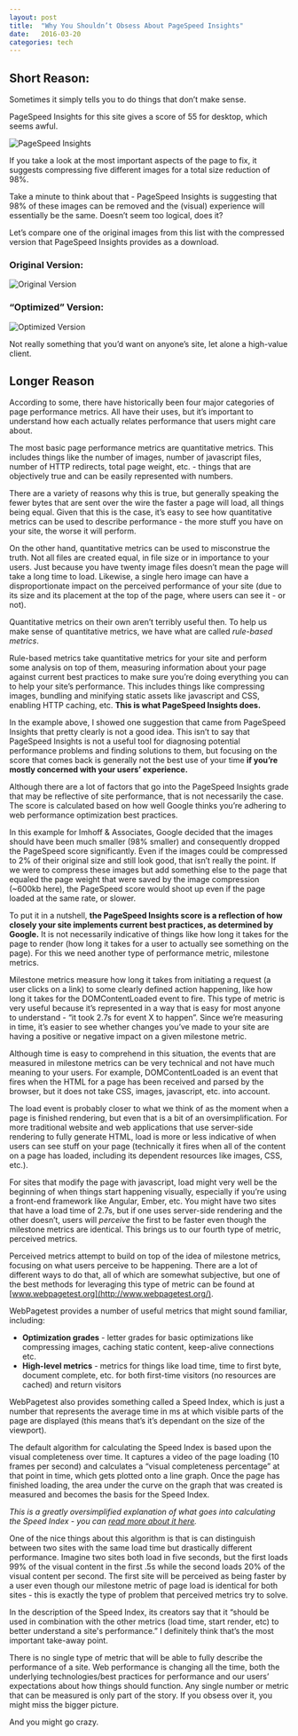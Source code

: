 ```yaml
---
layout: post
title:  "Why You Shouldn’t Obsess About PageSpeed Insights"
date:   2016-03-20
categories: tech
---
```


## Short Reason:

Sometimes it simply tells you to do things that don’t make sense.

PageSpeed Insights for this site gives a score of 55 for desktop, which seems awful.

![PageSpeed Insights](http://i.imgur.com/DCXat4R.png)

If you take a look at the most important aspects of the page to fix, it suggests compressing five different images for a total size reduction of 98%.

Take a minute to think about that - PageSpeed Insights is suggesting that 98% of these images can be removed and the (visual) experience will essentially be the same. Doesn’t seem too logical, does it?

Let’s compare one of the original images from this list with the compressed version that PageSpeed Insights provides as a download.

### Original Version:

![Original Version](http://i.imgur.com/8s6dHQ1.png)

### “Optimized” Version:

![Optimized Version](http://i.imgur.com/95aOOuM.png)

Not really something that you’d want on anyone’s site, let alone a high-value client.

## Longer Reason

According to some, there have historically been four major categories of page performance metrics.  All have their uses, but it’s important to understand how each actually relates performance that users might care about.

The most basic page performance metrics are quantitative metrics.  This includes things like the number of images, number of javascript files, number of HTTP redirects, total page weight, etc. - things that are objectively true and can be easily represented with numbers.

There are a variety of reasons why this is true, but generally speaking the fewer bytes that are sent over the wire the faster a page will load, all things being equal.  Given that this is the case, it’s easy to see how quantitative metrics can be used to describe performance - the more stuff you have on your site, the worse it will perform.

On the other hand, quantitative metrics can be used to misconstrue the truth.  Not all files are created equal, in file size or in importance to your users.  Just because you have twenty image files doesn’t mean the page will take a long time to load.  Likewise, a single hero image can have a disproportionate impact on the perceived performance of your site (due to its size and its placement at the top of the page, where users can see it - or not).

Quantitative metrics on their own aren’t terribly useful then.  To help us make sense of quantitative metrics, we have what are called *rule-based metrics*.

Rule-based metrics take quantitative metrics for your site and perform some analysis on top of them, measuring information about your page against current best practices to make sure you’re doing everything you can to help your site’s performance.  This includes things like compressing images, bundling and minifying static assets like javascript and CSS, enabling HTTP caching, etc.  **This is what PageSpeed Insights does.**

In the example above, I showed one suggestion that came from PageSpeed Insights that pretty clearly is not a good idea.  This isn’t to say that PageSpeed Insights is not a useful tool for diagnosing potential performance problems and finding solutions to them, but focusing on the score that comes back is generally not the best use of your time **if you’re mostly concerned with your users’ experience.**

Although there are a lot of factors that go into the PageSpeed Insights grade that may be reflective of site performance, that is not necessarily the case.  The score is calculated based on how well Google thinks you’re adhering to web performance optimization best practices.

In this example for Imhoff & Associates, Google decided that the images should have been much smaller (98% smaller) and consequently dropped the PageSpeed score significantly.  Even if the images could be compressed to 2% of their original size and still look good, that isn’t really the point.  If we were to compress these images but add something else to the page that equaled the page weight that were saved by the image compression (~600kb here), the PageSpeed score would shoot up even if the page loaded at the same rate, or slower.

To put it in a nutshell, **the PageSpeed Insights score is a reflection of how closely your site implements current best practices, as determined by Google.**  It is not necessarily indicative of things like how long it takes for the page to render (how long it takes for a user to actually see something on the page). For this we need another type of performance metric, milestone metrics.

Milestone metrics measure how long it takes from initiating a request (a user clicks on a link) to some clearly defined action happening, like how long it takes for the DOMContentLoaded event to fire.  This type of metric is very useful because it’s represented in a way that is easy for most anyone to understand - “it took 2.7s for event X to happen”.  Since we’re measuring in time, it’s easier to see whether changes you’ve made to your site are having a positive or negative impact on a given milestone metric.

Although time is easy to comprehend in this situation, the events that are measured in milestone metrics can be very technical and not have much meaning to your users.  For example, DOMContentLoaded is an event that fires when the HTML for a page has been received and parsed by the browser, but it does not take CSS, images, javascript, etc. into account.

The load event is probably closer to what we think of as the moment when a page is finished rendering, but even that is a bit of an oversimplification. For more traditional website and web applications that use server-side rendering to fully generate HTML, load is more or less indicative of when users can see stuff on your page (technically it fires when all of the content on a page has loaded, including its dependent resources like images, CSS, etc.).

For sites that modify the page with javascript, load might very well be the beginning of when things start happening visually, especially if you’re using a front-end framework like Angular, Ember, etc. You might have two sites that have a load time of 2.7s, but if one uses server-side rendering and the other doesn’t, users will *perceive* the first to be faster even though the milestone metrics are identical.  This brings us to our fourth type of metric, perceived metrics.

Perceived metrics attempt to build on top of the idea of milestone metrics, focusing on what users perceive to be happening. There are a lot of different ways to do that, all of which are somewhat subjective, but one of the best methods for leveraging this type of metric can be found at [www.webpagetest.org](http://www.webpagetest.org/).

WebPagetest provides a number of useful metrics that might sound familiar, including:

- **Optimization grades** - letter grades for basic optimizations like compressing images, caching static content, keep-alive connections etc.
- **High-level metrics** - metrics for things like load time, time to first byte, document complete, etc. for both first-time visitors (no resources are cached) and return visitors

WebPagetest also provides something called a Speed Index, which is just a number that represents the average time in ms at which visible parts of the page are displayed (this means that’s it’s dependant on the size of the viewport).

The default algorithm for calculating the Speed Index is based upon the visual completeness over time.  It captures a video of the page loading (10 frames per second) and calculates a “visual completeness percentage” at that point in time, which gets plotted onto a line graph.  Once the page has finished loading, the area under the curve on the graph that was created is measured and becomes the basis for the Speed Index.

*This is a greatly oversimplified explanation of what goes into calculating the Speed Index - you can [read more about it here](https://sites.google.com/a/webpagetest.org/docs/using-webpagetest/metrics/speed-index).*

One of the nice things about this algorithm is that is can distinguish between two sites with the same load time but drastically different performance.  Imagine two sites both load in five seconds, but the first loads 99% of the visual content in the first .5s while the second loads 20% of the visual content per second.  The first site will be perceived as being faster by a user even though our milestone metric of page load is identical for both sites - this is exactly the type of problem that perceived metrics try to solve.

In the description of the Speed Index, its creators say that it “should be used in combination with the other metrics (load time, start render, etc) to better understand a site's performance.”  I definitely think that’s the most important take-away point.

There is no single type of metric that will be able to fully describe the performance of a site. Web performance is changing all the time, both the underlying technologies/best practices for performance and our users’ expectations about how things should function.  Any single number or metric that can be measured is only part of the story.  If you obsess over it, you might miss the bigger picture.

And you might go crazy.